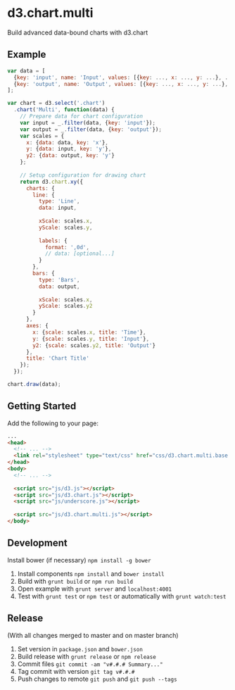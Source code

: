 # d3.chart.multi

Build advanced data-bound charts with d3.chart

## Example

```js
var data = [
  {key: 'input', name: 'Input', values: [{key: ..., x: ..., y: ...}, ...]},
  {key: 'output', name: 'Output', values: [{key: ..., x: ..., y: ...}, ...]}
];

var chart = d3.select('.chart')
  .chart('Multi', function(data) {
    // Prepare data for chart configuration
    var input = _.filter(data, {key: 'input'});
    var output = _.filter(data, {key: 'output'});
    var scales = {
      x: {data: data, key: 'x'},
      y: {data: input, key: 'y'},
      y2: {data: output, key: 'y'}
    };
  
    // Setup configuration for drawing chart
    return d3.chart.xy({
      charts: {
        line: {
          type: 'Line',
          data: input,
  
          xScale: scales.x,
          yScale: scales.y,
  
          labels: {
            format: ',0d',
            // data: [optional...]
          }
        },
        bars: {
          type: 'Bars',
          data: output,
  
          xScale: scales.x,
          yScale: scales.y2
        }
      },
      axes: {
        x: {scale: scales.x, title: 'Time'},
        y: {scale: scales.y, title: 'Input'},
        y2: {scale: scales.y2, title: 'Output'}
      },
      title: 'Chart Title'
    });
  });

chart.draw(data);
```

## Getting Started

Add the following to your page:

```html
...
<head>
  <!-- ... -->
  <link rel="stylesheet" type="text/css" href="css/d3.chart.multi.base.css">
</head>
<body>
  <!-- ... -->
  
  <script src="js/d3.js"></script>
  <script src="js/d3.chart.js"></script>
  <script src="js/underscore.js"></script>
  
  <script src="js/d3.chart.multi.js"></script>
</body>
```

## Development

Install bower (if necessary) `npm install -g bower`

1. Install components `npm install` and `bower install`
2. Build with `grunt build` or `npm run build`
3. Open example with `grunt server` and `localhost:4001`
4. Test with `grunt test` or `npm test` or automatically with `grunt watch:test`

Release
-------
(With all changes merged to master and on master branch)

1. Set version in `package.json` and `bower.json`
2. Build release with `grunt release` or `npm release`
3. Commit files `git commit -am "v#.#.# Summary..."`
4. Tag commit with version `git tag v#.#.#`
5. Push changes to remote `git push` and `git push --tags`
